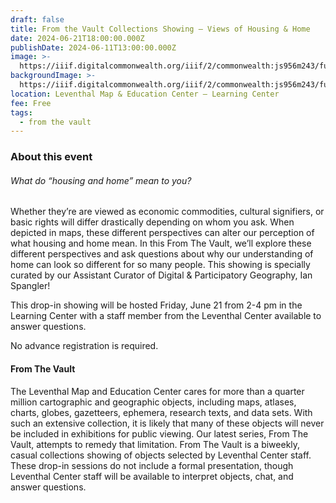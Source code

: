 ```yaml
---
draft: false
title: From the Vault Collections Showing — Views of Housing & Home
date: 2024-06-21T18:00:00.000Z
publishDate: 2024-06-11T13:00:00.000Z
image: >-
  https://iiif.digitalcommonwealth.org/iiif/2/commonwealth:js956m243/full/1200,/0/default.jpg
backgroundImage: >-
  https://iiif.digitalcommonwealth.org/iiif/2/commonwealth:js956m243/full/1200,/0/default.jpg
location: Leventhal Map & Education Center – Learning Center
fee: Free
tags:
  - from the vault
---
```


### About this event

###### What do “housing and home” mean to you?

Whether they’re are viewed as economic commodities, cultural signifiers, or basic rights will differ drastically depending on whom you ask. When depicted in maps, these different perspectives can alter our perception of what housing and home mean. In this From The Vault, we’ll explore these different perspectives and ask questions about why our understanding of home can look so different for so many people. This showing is specially curated by our Assistant Curator of Digital & Participatory Geography, Ian Spangler!

This drop-in showing will be hosted Friday, June 21 from 2-4 pm in the Learning Center with a staff member from the Leventhal Center available to answer questions.

No advance registration is required.

#### From The Vault

The Leventhal Map and Education Center cares for more than a quarter million cartographic and geographic objects, including maps, atlases, charts, globes, gazetteers, ephemera, research texts, and data sets. With such an extensive collection, it is likely that many of these objects will never be included in exhibitions for public viewing. Our latest series, From The Vault, attempts to remedy that limitation. From The Vault is a biweekly, casual collections showing of objects selected by Leventhal Center staff. These drop-in sessions do not include a formal presentation, though Leventhal Center staff will be available to interpret objects, chat, and answer questions.
